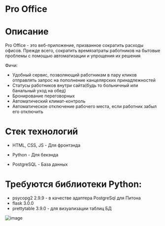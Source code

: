 # Pro Office

# Описание
Pro Office - это веб-приложение, призванное сократить расходы офисов. Прежде всего, сократить времязатраты работников на бытовые проблемы с помощью автоматизации и упрощения их решения

Фичи:
* Удобный сервис, позволяющий работникам в пару кликов отправлять запрос на пополнение канцелярских принадлежностей
* Статусы работников внутри сайта(будь то больничный или банальный уход на обед)
* Бронирование переговорных
* Автоматический климат-контроль
* Автоматическое отключение рабочего места, если работник забыл его отключить

# Стек технологий
* HTML, CSS, JS - Для фронтэнда

* Python - Для бекэнда

* PostgreSQL - База данных

# Требуются библиотеки Python:
* psycopg2 2.9.9 - в качестве адаптера PostgreSql для Питона
* flask 3.0.0
* prettytable 3.9.0 - для визуализации таблиц БД

![image](https://github.com/Rinkton/smart-office/assets/57531521/294132fa-0021-4bcc-b13e-99d78f1eb8ce)




